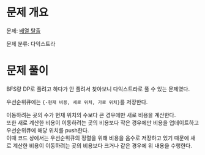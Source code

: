 # 문제 개요

문제: [배열 탈출](https://www.acmicpc.net/problem/11909)

문제 분류: 다익스트라

# 문제 풀이

BFS랑 DP로 풀려고 하다가 안 풀려서 찾아보니 다익스트라로 풀 수 있는 문제였다.

우선순위큐에는 `{-현재 비용, 세로 위치, 가로 위치}`를 저장한다.

이동하려는 곳의 수가 현재 위치의 수보다 큰 경우에만 새로 비용을 계산한다.  
또한 새로 계산한 비용이 이동하려는 곳의 비용보다 작은 경우에만 비용을 업데이트하고 우선순위큐에 해당 위치를 push한다.  
이때 코드 상에서는 우선순위큐의 정렬을 위해 비용을 음수로 저장하고 있기 때문에 새로 계산한 비용이 이동하려는 곳의 비용보다 크거나 같은 경우에 위 내용을 수행한다.
